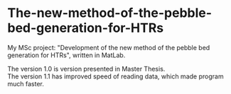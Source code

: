 # The-new-method-of-the-pebble-bed-generation-for-HTRs
My MSc project: "Development of the new method of the pebble bed generation for HTRs", written in MatLab.

The version 1.0 is version presented in Master Thesis.<br />
The version 1.1 has improved speed of reading data, which made program much faster.<br />
